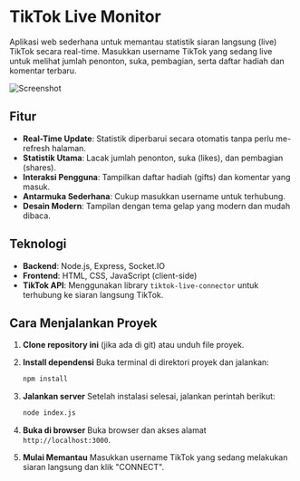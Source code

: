 # TikTok Live Monitor

Aplikasi web sederhana untuk memantau statistik siaran langsung (live) TikTok secara real-time. Masukkan username TikTok yang sedang live untuk melihat jumlah penonton, suka, pembagian, serta daftar hadiah dan komentar terbaru.

![Screenshot](https://i.ibb.co/sVwz91p/image.png)

## Fitur

-   **Real-Time Update**: Statistik diperbarui secara otomatis tanpa perlu me-refresh halaman.
-   **Statistik Utama**: Lacak jumlah penonton, suka (likes), dan pembagian (shares).
-   **Interaksi Pengguna**: Tampilkan daftar hadiah (gifts) dan komentar yang masuk.
-   **Antarmuka Sederhana**: Cukup masukkan username untuk terhubung.
-   **Desain Modern**: Tampilan dengan tema gelap yang modern dan mudah dibaca.

## Teknologi

-   **Backend**: Node.js, Express, Socket.IO
-   **Frontend**: HTML, CSS, JavaScript (client-side)
-   **TikTok API**: Menggunakan library `tiktok-live-connector` untuk terhubung ke siaran langsung TikTok.

## Cara Menjalankan Proyek

1.  **Clone repository ini** (jika ada di git) atau unduh file proyek.

2.  **Install dependensi**
    Buka terminal di direktori proyek dan jalankan:
    ```bash
    npm install
    ```

3.  **Jalankan server**
    Setelah instalasi selesai, jalankan perintah berikut:
    ```bash
    node index.js
    ```

4.  **Buka di browser**
    Buka browser dan akses alamat `http://localhost:3000`.

5.  **Mulai Memantau**
    Masukkan username TikTok yang sedang melakukan siaran langsung dan klik "CONNECT".
